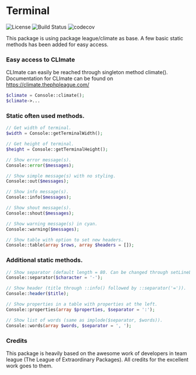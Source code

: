# Terminal

![License](https://img.shields.io/packagist/l/corex/terminal.svg)
![Build Status](https://travis-ci.org/corex/terminal.svg?branch=master)
![codecov](https://codecov.io/gh/corex/terminal/branch/master/graph/badge.svg)


This package is using package league/climate as base.
A few basic static methods has been added for easy access.

### Easy access to CLImate
CLImate can easily be reached through singleton method climate().
Documentation for CLImate can be found on https://climate.thephpleague.com/
```php
$climate = Console::climate();
$climate->...
```


### Static often used methods.
```php
// Get width of terminal.
$width = Console::getTerminalWidth();

// Get height of terminal.
$height = Console::getTerminalHeight();

// Show error message(s).
Console::error($messages);

// Show simple message(s) with no styling.
Console::out($messages);

// Show info message(s).
Console::info($messages);

// Show shout message(s).
Console::shout($messages);

// Show warning message(s) in cyan.
Console::warning($messages);

// Show table with option to set new headers.
Console::table(array $rows, array $headers = []);
```


### Additional static methods.
```php
// Show separator (default length = 80. Can be changed through setLineLength*).
Console::separator($character = '-');

// Show header (title through ::info() followed by ::separator('=')).
Console::header($title);

// Show properties in a table with properties at the left.
Console::properties(array $properties, $separator = ':');

// Show list of words (same as implode($separator, $words)).
Console::words(array $words, $separator = ', ');
```


### Credits
This package is heavily based on the awesome work of developers in team league (The League of Extraordinary Packages).
All credits for the excellent work goes to them.
